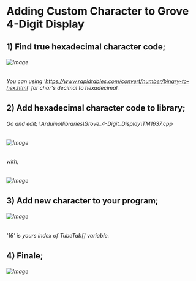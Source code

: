 # Adding Custom Character to Grove 4-Digit Display
## 1) Find true hexadecimal character code;
###### ![Image](http://ismailce.com/Download/tm1637_2.jpg)
###### You can using 'https://www.rapidtables.com/convert/number/binary-to-hex.html' for char's decimal to hexadecimal.
## 2) Add hexadecimal character code to library;
###### Go and edit; \Arduino\libraries\Grove_4-Digit_Display\TM1637.cpp
###### ![Image](http://ismailce.com/Download/tm1637_1.jpg)
###### with;
###### ![Image](http://ismailce.com/Download/tm1637_4.jpg)
## 3) Add new character to your program;
###### ![Image](http://ismailce.com/Download/tm1637_5.jpg)
###### '16' is yours index of TubeTab[] variable.
## 4) Finale;
###### ![Image](http://ismailce.com/Download/tm1637_3.jpg)
